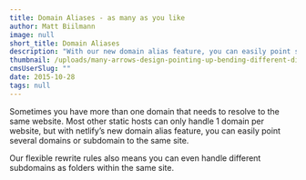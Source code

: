 ```yaml
---
title: Domain Aliases - as many as you like
author: Matt Biilmann
image: null
short_title: Domain Aliases
description: "With our new domain alias feature, you can easily point several domains or subdomain to the same site. "
thumbnail: /uploads/many-arrows-design-pointing-up-bending-different-directions-33958385.jpg
cmsUserSlug: ""
date: 2015-10-28
tags: null
---
```


Sometimes you have more than one domain that needs to resolve to the same website. Most other static hosts can only handle 1 domain per website, but with netlify&rsquo;s new domain alias feature, you can easily point several domains or subdomain to the same site.

Our flexible rewrite rules also means you can even handle different subdomains as folders within the same site.
